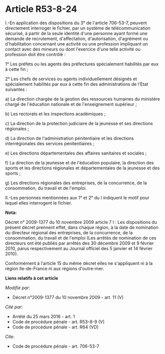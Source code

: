 # Article R53-8-24

I.-En application des dispositions du 3° de l'article 706-53-7, peuvent directement interroger le fichier, par un système de
télécommunication sécurisé, à partir de la seule identité d'une personne ayant formé une demande de recrutement,
d'affectation, d'autorisation, d'agrément ou d'habilitation concernant une activité ou une profession impliquant un contact
avec des mineurs ou dont l'exercice d'une telle activité ou profession doit être contrôlé : 

1° Les préfets ou les agents des préfectures spécialement habilités par eux à cette fin ; 

2° Les chefs de services ou agents individuellement désignés et spécialement habilités par eux à cette fin des
administrations de l'Etat suivantes : 

a) La direction chargée de la gestion des ressources humaines du ministère chargé de l'éducation nationale et de
l'enseignement supérieur ; 

b) Les rectorats et les inspections académiques ; 

c) La direction de la protection judiciaire de la jeunesse et ses directions régionales ; 

d) La direction de l'administration pénitentiaire et les directions interrégionales des services pénitentiaires ; 

e) Les directions départementales des affaires sanitaires et sociales ; 

f) La direction de la jeunesse et de l'éducation populaire, la direction des sports et les directions régionales et
départementales de la jeunesse et des sports ; 

g) Les directions régionales des entreprises, de la concurrence, de la consommation, du travail et de l'emploi. 

II.-Les personnes mentionnées aux 1° et 2° du I indiquent le motif pour lequel elles interrogent le fichier.

**Nota:**

Décret n° 2009-1377 du 10 novembre 2009 article 7 I : Les dispositions du présent décret prennent effet, dans chaque région,
à la date de nomination du directeur régional des entreprises, de la concurrence, de la consommation, du travail et de
l'emploi (Les arrêtés de nomination de ces directeurs ont été publiés par arrêtés des 30 décembre 2009 et 9 février 2010,
parus respectivement au Journal officiel des 5 janvier et 14 février 2010). 

Conformément à l'article 15 du même décret elles ne s'appliquent ni à la région Ile-de-France ni aux régions d'outre-mer.

**Liens relatifs à cet article**

_Modifié par_:

  - Décret n°2009-1377 du 10 novembre 2009 - art. 11 (V)

_Cité par_:

  - Arrêté du 25 mars 2016 - art. 1
  - Code de procédure pénale - art. R53-8-9 (V)
  - Code de procédure pénale - art. R64 (VD)

_Cite_:

  - Code de procédure pénale - art. 706-53-7
